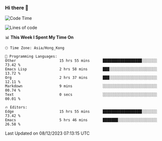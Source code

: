 ### Hi there 👋

<!--
**nicehiro/nicehiro** is a ✨ _special_ ✨ repository because its `README.md` (this file) appears on your GitHub profile.

Here are some ideas to get you started:

- 🔭 I’m currently working on ...
- 🌱 I’m currently learning ...
- 👯 I’m looking to collaborate on ...
- 🤔 I’m looking for help with ...
- 💬 Ask me about ...
- 📫 How to reach me: ...
- 😄 Pronouns: ...
- ⚡ Fun fact: ...
-->

<!--START_SECTION:waka-->
![Code Time](http://img.shields.io/badge/Code%20Time-133%20hrs%2031%20mins-blue)

![Lines of code](https://img.shields.io/badge/From%20Hello%20World%20I%27ve%20Written-2.6%20million%20lines%20of%20code-blue)

📊 **This Week I Spent My Time On** 

```text
🕑︎ Time Zone: Asia/Hong_Kong

💬 Programming Languages: 
Other                    15 hrs 55 mins      ██████████████████░░░░░░░   73.42 % 
Emacs Lisp               2 hrs 58 mins       ███░░░░░░░░░░░░░░░░░░░░░░   13.72 % 
Org                      2 hrs 37 mins       ███░░░░░░░░░░░░░░░░░░░░░░   12.11 % 
Markdown                 9 mins              ░░░░░░░░░░░░░░░░░░░░░░░░░   00.74 % 
Text                     0 secs              ░░░░░░░░░░░░░░░░░░░░░░░░░   00.01 % 

🔥 Editors: 
Edge                     15 hrs 55 mins      ██████████████████░░░░░░░   73.42 % 
Emacs                    5 hrs 46 mins       ███████░░░░░░░░░░░░░░░░░░   26.58 % 
```


 Last Updated on 08/12/2023 07:13:15 UTC
<!--END_SECTION:waka-->

